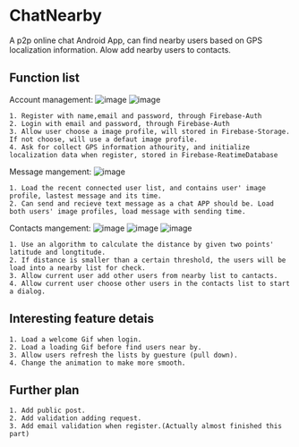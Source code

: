 # ChatNearby
A p2p online chat Android App, can find nearby users based on GPS localization information. Alow add nearby users to contacts.

Function list
-----------
Account management:
    ![image](https://github.com/donaldmyshen/ChatNearby/blob/master/image/register.png)
    ![image](https://github.com/donaldmyshen/ChatNearby/blob/master/image/login.png)
    
    1. Register with name,email and password, through Firebase-Auth
    2. Login with email and password, through Firebase-Auth
    3. Allow user choose a image profile, will stored in Firebase-Storage. If not choose, will use a defaut image profile.
    4. Ask for collect GPS information athourity, and initialize localization data when register, stored in Firebase-ReatimeDatabase

Message mangement:
    ![image](https://github.com/donaldmyshen/ChatNearby/blob/master/image/menu.png)
    
    1. Load the recent connected user list, and contains user' image profile, lastest message and its time. 
    2. Can send and recieve text message as a chat APP should be. Load both users' image profiles, load message with sending time.
    
    
Contacts mangement:
    ![image](https://github.com/donaldmyshen/ChatNearby/blob/master/image/contacts.png)
    ![image](https://github.com/donaldmyshen/ChatNearby/blob/master/image/loading.png)
    ![image](https://github.com/donaldmyshen/ChatNearby/blob/master/image/nearby.png)
    
    1. Use an algorithm to calculate the distance by given two points' latitude and longtitude.
    2. If distance is smaller than a certain threshold, the users will be load into a nearby list for check.
    3. Allow current user add other users from nearby list to cantacts.
    4. Allow current user choose other users in the contacts list to start a dialog.


Interesting feature detais
----------
    1. Load a welcome Gif when login. 
    2. Load a loading Gif before find users near by.
    3. Allow users refresh the lists by guesture (pull down).
    4. Change the animation to make more smooth.

Further plan
-----------
    1. Add public post.
    2. Add validation adding request.
    3. Add email validation when register.(Actually almost finished this part)
    

